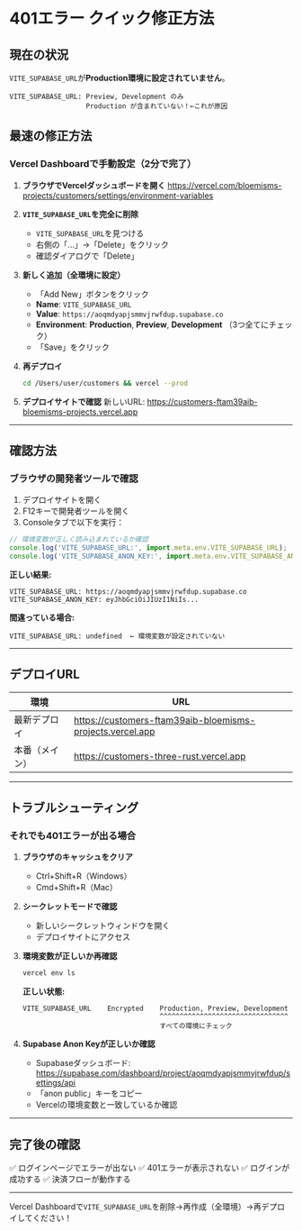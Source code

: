 # 401エラー クイック修正方法

## 現在の状況

`VITE_SUPABASE_URL`が**Production環境に設定されていません**。

```
VITE_SUPABASE_URL: Preview, Development のみ
                   Production が含まれていない！←これが原因
```

## 最速の修正方法

### Vercel Dashboardで手動設定（2分で完了）

1. **ブラウザでVercelダッシュボードを開く**
   https://vercel.com/bloemisms-projects/customers/settings/environment-variables

2. **`VITE_SUPABASE_URL`を完全に削除**
   - `VITE_SUPABASE_URL`を見つける
   - 右側の「...」→「Delete」をクリック
   - 確認ダイアログで「Delete」

3. **新しく追加（全環境に設定）**
   - 「Add New」ボタンをクリック
   - **Name**: `VITE_SUPABASE_URL`
   - **Value**: `https://aoqmdyapjsmmvjrwfdup.supabase.co`
   - **Environment**: **Production**, **Preview**, **Development** （3つ全てにチェック）
   - 「Save」をクリック

4. **再デプロイ**
   ```bash
   cd /Users/user/customers && vercel --prod
   ```

5. **デプロイサイトで確認**
   新しいURL: https://customers-ftam39aib-bloemisms-projects.vercel.app

---

## 確認方法

### ブラウザの開発者ツールで確認

1. デプロイサイトを開く
2. F12キーで開発者ツールを開く
3. Consoleタブで以下を実行：

```javascript
// 環境変数が正しく読み込まれているか確認
console.log('VITE_SUPABASE_URL:', import.meta.env.VITE_SUPABASE_URL);
console.log('VITE_SUPABASE_ANON_KEY:', import.meta.env.VITE_SUPABASE_ANON_KEY);
```

**正しい結果:**
```
VITE_SUPABASE_URL: https://aoqmdyapjsmmvjrwfdup.supabase.co
VITE_SUPABASE_ANON_KEY: eyJhbGciOiJIUzI1NiIs...
```

**間違っている場合:**
```
VITE_SUPABASE_URL: undefined  ← 環境変数が設定されていない
```

---

## デプロイURL

| 環境 | URL |
|-----|-----|
| 最新デプロイ | https://customers-ftam39aib-bloemisms-projects.vercel.app |
| 本番（メイン） | https://customers-three-rust.vercel.app |

---

## トラブルシューティング

### それでも401エラーが出る場合

1. **ブラウザのキャッシュをクリア**
   - Ctrl+Shift+R（Windows）
   - Cmd+Shift+R（Mac）

2. **シークレットモードで確認**
   - 新しいシークレットウィンドウを開く
   - デプロイサイトにアクセス

3. **環境変数が正しいか再確認**
   ```bash
   vercel env ls
   ```
   
   **正しい状態:**
   ```
   VITE_SUPABASE_URL    Encrypted    Production, Preview, Development
                                     ^^^^^^^^^^^^^^^^^^^^^^^^^^^^^^^^
                                     すべての環境にチェック
   ```

4. **Supabase Anon Keyが正しいか確認**
   - Supabaseダッシュボード: https://supabase.com/dashboard/project/aoqmdyapjsmmvjrwfdup/settings/api
   - 「anon public」キーをコピー
   - Vercelの環境変数と一致しているか確認

---

## 完了後の確認

✅ ログインページでエラーが出ない
✅ 401エラーが表示されない
✅ ログインが成功する
✅ 決済フローが動作する

---

Vercel Dashboardで`VITE_SUPABASE_URL`を削除→再作成（全環境）→再デプロイしてください！

